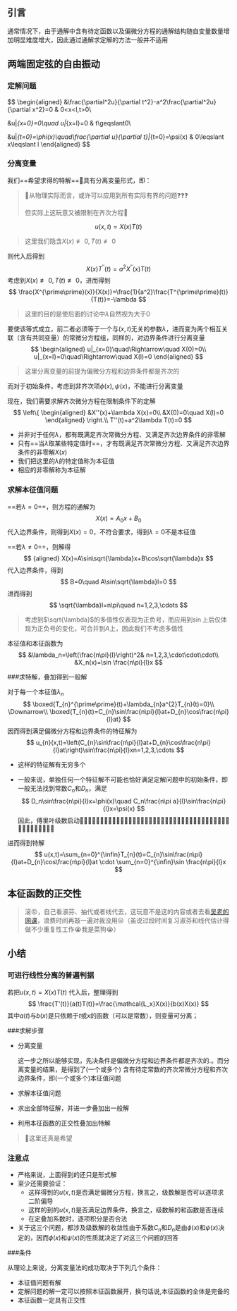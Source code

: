 ## 引言

​	通常情况下，由于通解中含有待定函数以及偏微分方程的通解结构随自变量数量增加明显难度增大，因此通过通解求定解的方法一般并不适用

## 两端固定弦的自由振动

### 定解问题

$$
\begin{aligned}
&\frac{\partial^2u}{\partial t^2}-a^2\frac{\partial^2u}{\partial x^2}=0 & 0<x<l,t>0\\

&u|_{x=0}=0\quad u|_{x=l}=0 & t\geqslant0\\

&u|_{t=0}=\phi(x)\quad\frac{\partial u}{\partial t}|_{t=0}=\psi(x) & 0\leqslant x\leqslant l
\end{aligned}
$$

### 分离变量

我们==希望求得的特解==🤔具有分离变量形式，即：

> 🤔从物理实际而言，或许可以应用到所有实际有界的问题❓❓❓
>
> 但实际上这玩意又被限制在齐次方程🤔

$$
u(x,t)=X(x)T(t)
$$

> 这里我们隐含$X(x)\not\equiv0,T(t)\not\equiv0$

则代入后得到
$$
X(x)T^{\prime\prime}(t)=a^{2}X^{\prime\prime}(x)T(t)
$$
考虑到$X(x)\not\equiv0,T(t)\not\equiv0$，进而得到
$$
\frac{X^{\prime\prime}(x)}{X(x)}=\frac{1}{a^2}\frac{T^{\prime\prime}(t)}{T(t)}=-\lambda
$$

> 这里的目的是使后面的讨论中$\lambda$自然视为大于0

要使该等式成立，前二者必须等于一个与$(x,t)$无关的参数$\lambda$，进而变为两个相互关联（含有共同变量）的常微分方程组，同样的，对边界条件进行分离变量
$$
\begin{aligned}
u|_{x=0}\quad\Rightarrow\quad X(0)=0\\
u|_{x=l}=0\quad\Rightarrow\quad X(l)=0
\end{aligned}
$$

> 这里分离变量的前提为偏微分方程和边界条件都是齐次的

而对于初始条件，考虑到非齐次项$\phi(x),\psi(x)$，不能进行分离变量

现在，我们需要求解齐次微分方程在限制条件下的定解
$$
\left\{
\begin{aligned}
&X''(x)+\lambda X(x)=0\\
&X(0)=0\quad X(l)=0
\end{aligned}
\right.\\
T''(t)+a^2\lambda T(t)=0
$$


+ 并非对于任何$\lambda$，都有既满足齐次常微分方程、又满足齐次边界条件的非零解
+ 只有==当$\lambda$取某些特定值时==，才有既满足齐次常微分方程、又满足齐次边界条件的非零解$X(x)$
+ 我们把这里的$\lambda$的特定值称为本征值
+ 相应的非零解称为本征解

### 求解本征值问题

==若$\lambda=0$==，则方程的通解为
$$
X(x)=A_0x+B_0
$$
代入边界条件，则得到$X(x)=0$，不符合要求，得到$\lambda=0$不是本征值

==若$\lambda\not=0$==，则解得
$$ {aligned}
X(x)=A\sin\sqrt{\lambda}x+B\cos\sqrt{\lambda}x
$$
代入边界条件，得到
$$
B=0\quad A\sin\sqrt{\lambda}l=0
$$
进而得到
$$
\sqrt{\lambda}l=n\pi\quad n=1,2,3,\cdots
$$

> 考虑到$\sqrt{\lambda}$的多值性仅表现为正负号，而应用到$\sin$上后仅体现为正负号的变化，可合并到$A$上，因此我们不考虑多值性

本征值和本征函数为
$$
&\lambda_n=\left(\frac{n\pi}{l}\right)^2& n=1,2,3,\cdot\cdot\cdot\\
&X_n(x)=\sin \frac{n\pi}{l}x
$$

###求特解，叠加得到一般解

对于每一个本征值$\lambda_n$
$$
\boxed{T_{n}^{\prime\prime}(t)+\lambda_{n}a^{2}T_{n}(t)=0}\\
\Downarrow\\
\boxed{T_{n}(t)=C_{n}\sin\frac{n\pi}{l}at+D_{n}\cos\frac{n\pi}{l}at}
$$
因而得到满足偏微分方程和边界条件的特征解为
$$
u_{n}(x,t)=\left(C_{n}\sin\frac{n\pi}{l}at+D_{n}\cos\frac{n\pi}{l}at\right)\sin\frac{n\pi}{l}xn=1,2,3,\cdots
$$

+ 这样的特征解有无穷多个

+ 一般来说，单独任何一个特征解不可能也恰好满足定解问题中的初始条件，即一般无法找到常数$C_n$和$D_n$，满足
  $$
  D_n\sin\frac{n\pi}{l}x=\phi(x)\quad C_n\frac{n\pi a}{l}\sin\frac{n\pi}{l}x=\psi(x)
  $$
  因此，傅里叶级数启动🥰🥰🥰🥰🥰🥰🥰🥰🥰🥰🥰🥰🥰🥰🥰🥰🥰🥰🥰🥰🥰🥰🥰🥰🥰🥰🥰🥰🥰🥰🥰🥰🥰🥰🥰🥰🥰🥰🥰🥰🥰🥰🥰🥰🥰🥰

进而得到特解
$$
u(x,t)=\sum_{n=0}^{\infin}T_{n}(t)=C_{n}\sin\frac{n\pi}{l}at+D_{n}\cos\frac{n\pi}{l}at
\cdot
\sum_{n=0}^{\infin}\sin \frac{n\pi}{l}x
$$

## 本征函数的正交性

> 滚😠，自己看淑芬、抽代或者线代去，这玩意不是这的内容或者去看[吴老的网课](https://www.bilibili.com/video/BV1Ck4y1P7Gd?spm_id_from=333.788.videopod.sections&vd_source=70c036e4e139b54bec1f29bac59558d1&p=113)，浪费时间再敲一遍对我没用😒（虽说过段时间复习淑芬和线代估计得做不少重复性工作😭我是菜狗😭）

## 小结

### 可进行线性分离的普遍判据

若把$u(x,t)=X(x)T(t)$ 代入后，整理得到
$$
\frac{T'(t)}{a(t)T(t)}=\frac{\mathcal{L_x}X(x)}{b(x)X(x)}
$$
其中$a(t)$与$b(x)$是只依赖于$t$或$x$的函数（可以是常数），则变量可分离；

###求解步骤

+ 分离变量

  这一步之所以能够实现，先决条件是偏微分方程和边界条件都是齐次的.。而分离变量的结果，是得到了(一个或多个) 含有待定常数的齐次常微分方程和齐次边界条件，即(一个或多个)本征值问题

+ 求解本征值问题

+ 求出全部特征解，并进一步叠加出一般解

+ 利用本征函数的正交性叠加出特解

> 🤔这里还真是希望

### 注意点

+ 严格来说，上面得到的还只是形式解
+ 至少还需要验证：
  + 这样得到的$u(x,t)$是否满足偏微分方程，换言之，级数解是否可以逐项求二阶偏导
  + 这样的到的$u(x,t)$是否满足边界条件，换言之，级数解的和函数是否连续
  + 在定叠加系数时，逐项积分是否合法
+ 关于这三个问题，都涉及级数解的收敛性由于系数$C_n$和$D_n$是由$\phi(x)$和$\psi(x)$决定的，因而$\phi(x)$和$\psi(x)$的性质就决定了对这三个问题的回答

###条件

从理论上来说，分离变量法的成功取决于下列几个条件：

+ 本征值问题有解
+ 定解问题的解一定可以按照本征函数展开，换句话说,本征函数的全体是完备的
+ 本征函数一定具有正交性

